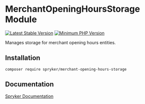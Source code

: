 # MerchantOpeningHoursStorage Module
[![Latest Stable Version](https://poser.pugx.org/spryker/merchant-opening-hours-storage/v/stable.svg)](https://packagist.org/packages/spryker/merchant-opening-hours-storage)
[![Minimum PHP Version](https://img.shields.io/badge/php-%3E%3D%207.4-8892BF.svg)](https://php.net/)

Manages storage for merchant opening hours entities.

## Installation

```
composer require spryker/merchant-opening-hours-storage
```

## Documentation

[Spryker Documentation](https://academy.spryker.com/developing_with_spryker/module_guide/modules.html)
